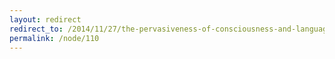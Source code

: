 ```yaml
---
layout: redirect
redirect_to: /2014/11/27/the-pervasiveness-of-consciousness-and-language
permalink: /node/110
---
```

